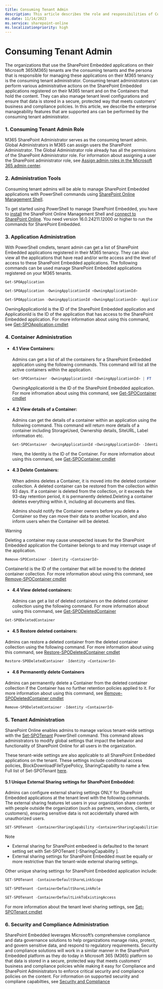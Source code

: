 ```yaml
---
title: Consuming Tenant Admin
description: This article describes the role and responsibilities of Consuming Tenant Admin in SharePoint Embedded
ms.date: 11/14/2023
ms.service: sharepoint-online
ms.localizationpriority: high
---
```

# Consuming Tenant Admin

The organizations that use the SharePoint Embedded applications on their Microsoft 365(M365) tenants are the consuming tenants and the persona that is responsible for managing these applications on their M365 tenancy is the consuming tenant administrator. Consuming tenant administrators can perform various administrative actions on the SharePoint Embedded applications registered on their M365 tenant and on the Containers that hold the content. They can also manage tenant level configurations and ensure that data is stored in a secure, protected way that meets customers’ business and compliance policies. In this article, we describe the enterprise manageability features that are supported ans can be performed by the consuming tenant administrator.  

### 1. Consuming Tenant Admin Role 

M365 SharePoint Administrator serves as the consuming tenant admin.  Global Administrators in M365 can assign users the SharePoint Administrator. The Global Administrator role already has all the permissions of the SharePoint Administrator role. For information about assigning a user the SharePoint administrator role, see [Assign admin roles in the Microsoft 365 admin center](https://learn.microsoft.com/en-us/microsoft-365/admin/add-users/assign-admin-roles?view=o365-worldwide). 

### 2. Administration Tools

Consuming tenant admins will be able to manage SharePoint Embedded applications with PowerShell commands using [SharePoint Online Management Shell](https://learn.microsoft.com/en-us/powershell/sharepoint/sharepoint-online/connect-sharepoint-online). 

To get started using PowerShell to manage SharePoint Embedded, you have to [install](https://www.microsoft.com/en-us/download/details.aspx?id=35588) the SharePoint Online Management Shell and [connect to SharePoint Online](https://learn.microsoft.com/en-us/powershell/module/sharepoint-online/connect-sposervice?view=sharepoint-ps). You need version 16.0.24211.12000 or higher to run the commands for SharePoint Embedded.

### 3. Application Administration

With PowerShell cmdlets, tenant admin can get a list of SharePoint Embedded applications registered in their M365 tenancy. They can also view all the applications that have read and/or write access and the level of access to these SharePoint Embedded applications.
The following commands can be used manage SharePoint Embedded applications registered on your M365 tenants. 

```powershell
Get-SPOApplication
```
```powershell
Get-SPOApplication -OwningApplicationId <OwningApplicationId>
```
```powershell
Get-SPOApplication -OwningApplicationId <OwningApplicationId> -ApplicationId <ApplicationId>
```
OwningApplicationId is the ID of the SharePoint Embedded application and ApplicationId is the ID of the application that has access to the SharePoint Embedded application.
For more information about using this command, see [Get-SPOApplication cmdlet](https://learn.microsoft.com/en-us/powershell/module/sharepoint-online/get-spoapplication?view=sharepoint-ps)

### 4. Container Administration

* #### 4.1 **View Containers:** 
  Admins can get a list of all the containers for a SharePoint Embedded application using the following commands. This command will list all the active containers within the   application.

  ```powershell
  Get-SPOContainer -OwningApplicationId <OwningApplicationId> | FT
  ```
  OwningApplicationId is the ID of the SharePoint Embedded application. For more infromation about using this command, see [Get-SPOContainer cmdlet](https://learn.microsoft.com/en-us/powershell/module/sharepoint-online/get-spocontainer?view=sharepoint-ps)

* #### 4.2 **View details of a Container:** 
  Admins can get the details of a container within an application using the following command. This command will return more details of a container including StorageUsed, Ownership     details, SiteURL, Label information etc.
  
  ```powershell
  Get-SPOContainer -OwningApplicationId <OwningApplicationId> -Identity <ContainerId>  
  ```
  Here, the Identity is the ID of the Container. For more information about using this command, see [Get-SPOContainer cmdlet](https://learn.microsoft.com/en-us/powershell/module/sharepoint-online/get-spocontainer?view=sharepoint-ps)

* #### 4.3 **Delete Containers:** 
  When admins deletes a Container, it is moved into the deleted container collection. A deleted container can be restored from the collection within 93 days. If a container is deleted     from the collection, or it exceeds the 93-day retention period, it is permanently deleted.Deleting a container deletes everything within it, including all documents and files.

  Admins should notify the Container owners before you delete a Container so they can move their data to another location, and also inform users when the Container will be deleted.

> [!WARNING]
> Deleting a container may cause unexpected issues for the SharePoint Embedded application the Container belongs to and may interrupt usage of the application.
>
   ```powershell
  Remove-SPOContainer -Identity <ContainerId> 
  ```
  ContainerId is the ID of the container that will be moved to the deleted container collection. For more information about using this command, see [Remove-SPOContainer cmdlet](https://learn.microsoft.com/en-us/powershell/module/sharepoint-online/remove-spocontainer?view=sharepoint-ps)

* #### 4.4 **View deleted containers:** 
  Admins can get a list of deleted containers on the deleted container collection using the following command. For more information about using this command, see [Get-SPODeletedContainer](https://learn.microsoft.com/en-us/powershell/module/sharepoint-online/get-spodeletedcontainer?view=sharepoint-ps)
```powershell
Get-SPODeletedContainer
```
* #### 4.5 **Restore deleted containers:** 
Admins can restore a deleted container from the deleted container collection using the following command. For more information about using this command, see [Restore-SPODeletedContainer cmdlet](https://learn.microsoft.com/en-us/powershell/module/sharepoint-online/get-spodeletedcontainer?view=sharepoint-ps)
```powershell
Restore-SPODeletedContainer -Identity <ContainerId>
```
* #### 4.6 **Permanently delete Containers** 
Admins can permanently delete a Container from the deleted container collection if the Container has no further retention policies applied to it. For more information about using this command, see [Remove-SPODeletedContainer cmdlet](https://learn.microsoft.com/en-us/powershell/module/sharepoint-online/remove-spodeletedcontainer?view=sharepoint-ps) 
```powershell
Remove-SPODeletedContainer -Identity <ContainerId>
```

### 5. Tenant Administration

SharePoint Online enables admins to manage various tenant-wide settings with the [Set-SPOTenant](https://learn.microsoft.com/en-us/powershell/module/sharepoint-online/set-spotenant?view=sharepoint-ps) PowerShell command. This command allows administrators to modify global settings that impact the behavior and functionality of SharePoint Online for all users in the organization. 

These tenant-wide settings are also applicable to all SharePoint Embedded applications on the tenant. These settings include conditonal access policies, BlockDownloadFileTypePolicy, SharingCapabilty to name a few.  Full list of Set-SPOTenant [here](https://learn.microsoft.com/en-us/powershell/module/sharepoint-online/set-spotenant?view=sharepoint-ps).


#### 5.1 **Unique External Sharing settings for SharePoint Embedded:**

Admins can configure external sharing settings ONLY for SharePoint Embedded applications at the tenant level with the following commands. The external sharing features let users in your organization share content with people outside the organization (such as partners, vendors, clients, or customers), ensuring sensitive data is not accidentally shared with unauthorized users.
  
```powershell
SET-SPOTenant -ContainerSharingCapability <ContainerSharingCapabilities>
```
> [!NOTE]
> * External sharing for SharePoint embedeed is defaulted to the tenant setting set with Set-SPOTenant [-SharingCapability <SharingCapabilities>].
> * External sharing settings for SharePoint Embedded must be equally or more restrictive than the tenant-wide external sharing settings.


Other unique sharing settings for SharePoint Embedded application include:
```powershell
SET-SPOTenant -ContainerDefaultShareLinkScope 
```

```powershell
SET-SPOTenant -ContainerDefaultShareLinkRole
```

 ```powershell
SET-SPOTenant -ContainerDefaultLinkToExistingAccess 
```
For more information about the tenant level sharing settings, see [Set-SPOTenant cmdlet](https://github.com/cindylay/OfficeDocs-SharePoint-PowerShell/edit/cindy/spocontainer/sharepoint/sharepoint-ps/sharepoint-online/Get-SPOContainer.md) 

  
### 6. Security and Compliance Administration
SharePoint Embedded leverages Microsoft’s comprehensive compliance and data governance solutions to help organizations manage risks, protect, and govern sensitive data, and respond to regulatory requirements. Security and compliance solutions will work in a similar manner in the SharePoint Embedded platform as they do today in Microsoft 365 (M365) platform so that data is stored in a secure, protected way that meets customers’ business and compliance policies while making it easy for Compliance and SharePoint Administrators to enforce critical security and compliance policies on the content. For information on supported securiity and compliane capabilties, see [Security and Compliance](../security-and-compliance.md)

